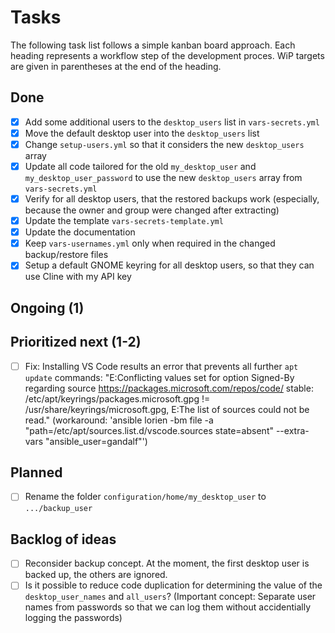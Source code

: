 # Tasks

The following task list follows a simple kanban board approach. Each heading
represents a workflow step of the development proces. WiP targets are given
in parentheses at the end of the heading.

## Done

- [x] Add some additional users to the `desktop_users` list in `vars-secrets.yml`
- [x] Move the default desktop user into the `desktop_users` list
- [x] Change `setup-users.yml` so that it considers the new `desktop_users` array
- [x] Update all code tailored for the old `my_desktop_user` and `my_desktop_user_password` to use the new `desktop_users` array from `vars-secrets.yml`
- [x] Verify for all desktop users, that the restored backups work (especially, because the owner and group were changed after extracting)
- [x] Update the template `vars-secrets-template.yml`
- [x] Update the documentation
- [x] Keep `vars-usernames.yml` only when required in the changed backup/restore files
- [x] Setup a default GNOME keyring for all desktop users, so that they can use Cline with my API key

## Ongoing (1)

## Prioritized next (1-2)

- [ ] Fix: Installing VS Code results an error that prevents all further `apt update` commands: "E:Conflicting values set for option Signed-By regarding source https://packages.microsoft.com/repos/code/ stable: /etc/apt/keyrings/packages.microsoft.gpg != /usr/share/keyrings/microsoft.gpg, E:The list of sources could not be read." (workaround: 'ansible lorien -bm file -a "path=/etc/apt/sources.list.d/vscode.sources state=absent" --extra-vars "ansible_user=gandalf"')

## Planned

- [ ] Rename the folder `configuration/home/my_desktop_user` to `.../backup_user`

## Backlog of ideas

- [ ] Reconsider backup concept. At the moment, the first desktop user is backed up, the others are ignored.
- [ ] Is it possible to reduce code duplication for determining the value of the `desktop_user_names` and `all_users`? (Important concept: Separate user names from passwords so that we can log them without accidentially logging the passwords)
